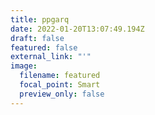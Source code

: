 ```yaml
---
title: ppgarq
date: 2022-01-20T13:07:49.194Z
draft: false
featured: false
external_link: "'"
image:
  filename: featured
  focal_point: Smart
  preview_only: false
---
```

